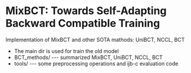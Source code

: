 # MixBCT: Towards Self-Adapting Backward Compatible Training
Implementation of MixBCT and other SOTA mathods: UniBCT, NCCL, BCT


* The main dir is used for train the old model
* BCT_methods/  --- summarized MixBCT, UniBCT, NCCL, BCT
* tools/        --- some preprocessing operations and ijb-c evaluation code

